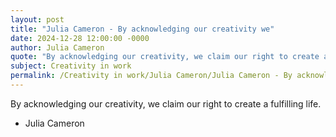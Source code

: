 ```yaml
---
layout: post
title: "Julia Cameron - By acknowledging our creativity we"
date: 2024-12-28 12:00:00 -0000
author: Julia Cameron
quote: "By acknowledging our creativity, we claim our right to create a fulfilling life."
subject: Creativity in work
permalink: /Creativity in work/Julia Cameron/Julia Cameron - By acknowledging our creativity we
---
```


By acknowledging our creativity, we claim our right to create a fulfilling life.

- Julia Cameron
